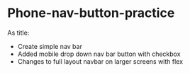 # Phone-nav-button-practice

As title:
- Create simple nav bar
- Added mobile drop down nav bar button with checkbox
- Changes to full layout navbar on larger screens with flex
